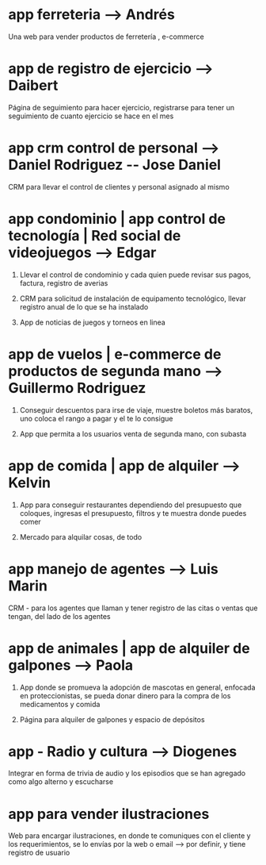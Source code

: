 # app ferreteria --> Andrés

Una web para vender productos de ferretería , e-commerce

# app de registro de ejercicio --> Daibert

Página de seguimiento para hacer ejercicio, registrarse para tener un seguimiento de cuanto ejercicio se hace en el mes

# app crm control de personal --> Daniel Rodriguez -- Jose Daniel

CRM para llevar el control de clientes y personal asignado al mismo

# app condominio | app control de tecnología | Red social de videojuegos --> Edgar

1. Llevar el control de condominio y cada quien puede revisar sus pagos, factura, registro de averias

2. CRM para solicitud de instalación de equipamento tecnológico, llevar registro anual de lo que se ha instalado

3. App de noticias de juegos y torneos en linea

# app de vuelos | e-commerce de productos de segunda mano --> Guillermo Rodriguez

1. Conseguir descuentos para irse de viaje, muestre boletos más baratos, uno coloca el rango a pagar y el te lo consigue

2. App que permita a los usuarios venta de segunda mano, con subasta

# app de comida | app de alquiler --> Kelvin

1. App para conseguir restaurantes dependiendo del presupuesto que coloques, ingresas el presupuesto, filtros y te muestra donde puedes comer

2. Mercado para alquilar cosas, de todo

# app manejo de agentes --> Luis Marin

CRM - para los agentes que llaman y tener registro de las citas o ventas que tengan, del lado de los agentes

# app de animales | app de alquiler de galpones --> Paola

1. App donde se promueva la adopción de mascotas en general, enfocada en proteccionistas, se pueda donar dinero para la compra de los medicamentos y comida

2. Página para alquiler de galpones y espacio de depósitos

# app - Radio y cultura --> Diogenes

Integrar en forma de trivia de audio y los episodios que se han agregado como algo alterno y escucharse

# app para vender ilustraciones

Web para encargar ilustraciones, en donde te comuniques con el cliente y los requerimientos, se lo envías por la web o email --> por definir, y tiene registro de usuario
